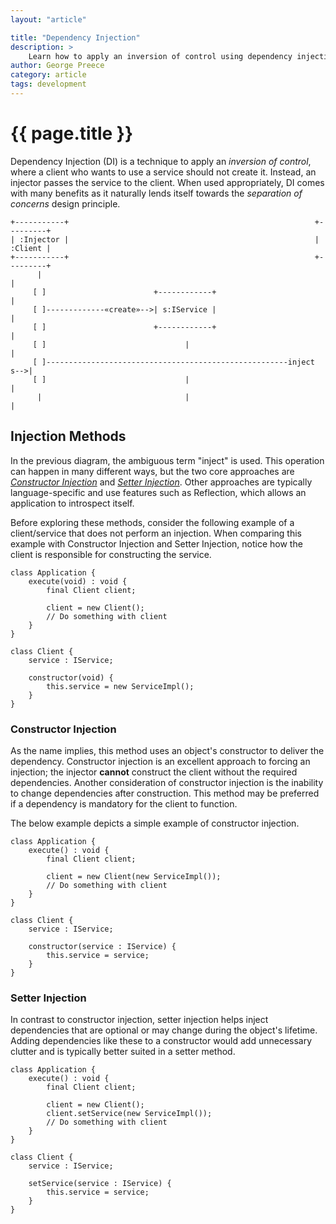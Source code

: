 ```yaml
---
layout: "article"

title: "Dependency Injection"
description: >
    Learn how to apply an inversion of control using dependency injection
author: George Preece
category: article
tags: development
---
```

# {{ page.title }}

Dependency Injection (DI) is a technique to apply an _inversion of control_, where a client who wants to use a service should not create it. Instead, an injector passes the service to the client. When used appropriately, DI comes with many benefits as it naturally lends itself towards the _separation of concerns_ design principle.

```
+-----------+                                                       +---------+
| :Injector |                                                       | :Client |
+-----------+                                                       +---------+
      |                                                                  |
     [ ]                        +------------+                           |
     [ ]-------------«create»-->| s:IService |                           |
     [ ]                        +------------+                           |
     [ ]                               |                                 |
     [ ]------------------------------------------------------inject s-->|
     [ ]                               |                                 |
      |                                |                                 |
```

## Injection Methods
In the previous diagram, the ambiguous term "inject" is used. This operation can happen in many different ways, but the two core approaches are [_Constructor Injection_](#constructor-injection) and [_Setter Injection_](#setter-injection). Other approaches are typically language-specific and use features such as Reflection, which allows an application to introspect itself.

Before exploring these methods, consider the following example of a client/service that does not perform an injection. When comparing this example with Constructor Injection and Setter Injection, notice how the client is responsible for constructing the service.

```
class Application {
    execute(void) : void {
        final Client client;

        client = new Client();
        // Do something with client
    }
}

class Client {
    service : IService;

    constructor(void) {
        this.service = new ServiceImpl();
    }
}
```

### Constructor Injection
As the name implies, this method uses an object's constructor to deliver the dependency. Constructor injection is an excellent approach to forcing an injection; the injector **cannot** construct the client without the required dependencies. Another consideration of constructor injection is the inability to change dependencies after construction. This method may be preferred if a dependency is mandatory for the client to function.

The below example depicts a simple example of constructor injection.
```
class Application {
    execute() : void {
        final Client client;

        client = new Client(new ServiceImpl());
        // Do something with client
    }
}

class Client {
    service : IService;

    constructor(service : IService) {
        this.service = service;
    }
}
```

### Setter Injection
In contrast to constructor injection, setter injection helps inject dependencies that are optional or may change during the object's lifetime. Adding dependencies like these to a constructor would add unnecessary clutter and is typically better suited in a setter method.

```
class Application {
    execute() : void {
        final Client client;

        client = new Client();
        client.setService(new ServiceImpl());
        // Do something with client
    }
}

class Client {
    service : IService;

    setService(service : IService) {
        this.service = service;
    }
}
```